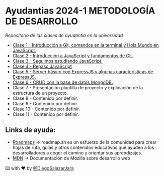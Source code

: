 # Ayudantias 2024-1 METODOLOGÍA DE DESARROLLO

_Repositorio de las clases de ayudantia en la universidad_

- [Clase 1 - Introducción a Git, comandos en la terminal y Hola Mundo en JavaScript.](./Ayudantia-clase-1/)
- [Clase 2 - Introducción a JavaScript y fundamentos de Git.](./Ayudantia-clase-2/)
- [Clase 3 - Seguimos estudiando JavaScript.](./Ayudantia-clase-3/)
- [Clase 4 - Repaso JavaScript](./Ayudantia-clase-4/)
- [Clase 5 - Server básico con ExpressJS y algunas caracteristicas de ExpressJS.](./Ayudantia-clase-5/)
- [Clase 6 - CRUD con la base de datos MongoDB.](./Ayudantia-clase-6/)
- Clase 7 - Presentación plantilla de proyecto y explicación de la estructura de un proyecto.
- Clase 8 - Contenido por definir.
- Clase 9 - Contenido por definir.
- Clase 10 - Contenido por definir.
- Clase 11 - Contenido por definir.

## Links de ayuda:

- [Roadmaps](https://roadmap.sh/) -> roadmap.sh es un esfuerzo de la comunidad para crear hojas de ruta, guías y otros contenidos educativos que ayuden a los desarrolladores a coger el camino y orientar sus aprendizajes.
- [MDN](https://developer.mozilla.org/es/) -> Documentación de Mozilla sobre desarrollo web

⌨️ with ❤️ by [@DiegoSalazarJara](https://github.com/DiegoSalazarJara)